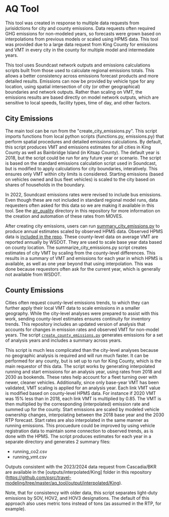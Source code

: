 # AQ Tool

This tool was created in response to multiple data requests from jurisidctions for city and county emissions. Data requests often required GHG emissions for non-modeled years, so forecasts were grown based on interpolations from previous models or scaled using HPMS data. This tool was provided due to a large data request from King County for emissions and VMT in every city in the county for multiple model and intermediate years. 

This tool uses Soundcast network outputs and emissions calculations scripts built from those used to calculate regional emissions totals. This allows a better consistency across emissions forecast products and more detailed results. Emissions can now be provided by vehicle type for any location, using spatial intersection of city (or other geographical) boundaries and network outputs. Rather than scaling on VMT, the emissions results are based directly on model network outputs, which are sensitive to local speeds, facility types, time of day, and other factors. 

## City Emissions

The main tool can be run from the "create_city_emissions.py". This script imports functions from local python scripts (functions.py, emissions.py) that perform spatial procedures and detailed emissions calculations. By default, this script produces VMT and emissions estimates for all cities in King County as well as Bainbridge Island (in Kitsap County). The default year is 2018, but the script could be run for any future year or scenario. The script is based on the standard emissions calculation script used in Soundcast, but is modified to apply calculations for city boundaries, interatively. This ensures only VMT within city limits is considered. Starting emissions (based on vehicles owned and bus fleet vehicles) is scaled to the city based on shares of households in the boundary. 

In 2022, Soundcast emissions rates were revised to include bus emissions. Even though these are not included in standard regional model runs, data requesters often asked for this data so we are making it available in this tool. See the [air_quality](https://github.com/psrc/travel-modeling/tree/master/air_quality/moves) directory in this repository for more information on the creation and automation of these rates from MOVES. 

After creating city emissions, users can run [summary_city_emissions.py](https://github.com/psrc/travel-modeling/blob/master/aq_tool/summarize_city_emissions.py) to produce annual estimates scaled by observed HPMS data. Observed HPMS data is [included in the repo](https://github.com/psrc/travel-modeling/blob/master/aq_tool/inputs/hpms_observed.csv). These county-level data on average VMT are reported annually by WSDOT. They are used to scale base year data based on county location. The summarize_city_emissions.py script creates estimates of city VMT by scaling from the county-level differences. This results in a summary of VMT and emissions for each year in which HPMS is available, as well as one year beyond that using interpolation. This was done because requestors often ask for the current year, which is generally not available from WSDOT.  

## County Emissions
Cities often request county-level emissions trends, to which they can further apply their local VMT data to scale emissions in a smaller geography. While the city-level analyses were prepared to assist with this work, sending county-level estimates ensures continuity for inventory trends. This repository includes an updated version of analysis that accounts for changes in emission rates and observed VMT for non-model years. The script [`create_county_emissions.py`](https://github.com/psrc/travel-modeling/blob/master/aq_tool/create_county_emissions_interpolated.py) generates emissions for a set of analysis years and includes a summary across years. 

This script is much less complicated than the city-level analyses because no geographic analysis is required and will run much faster. It can be performed for any county, but is set up to run for King County, which is the main requestor of this data. The script works by generating interpolated running and start emissions for an analysis year, using rates from 2018 and 2030 as bookends. These rates help account for a fleet turning over with newer, cleaner vehicles. Additionally, since only base-year VMT has been validated, VMT scaling is applied for an analysis year. Each link VMT value is modified based on county-level HPMS data. For instance if 2020 VMT was 15% less than in 2018, each link VMT is multiplied by 0.85. The VMT is then multiplied by the corresponding (interpolated) emission rate and summed up for the county. Start emissions are scaled by modeled vehicle ownership changes, interpolating between the 2018 base year and the 2030 RTP forecast. Start rates are also interpolated in the same manner as running emissions. This procuedure could be improved by using vehicle registration data to maintain some connection to observed trends, as is done with the HPMS. The script produces estimates for each year in a separate directory and generates 2 summary files:
- running_co2.csv
- running_vmt.csv

Outputs consistent with the 2023/2024 data request from Cascadia/BKR are available in the [outputs/interpolated/King] folder in this repository (https://github.com/psrc/travel-modeling/tree/master/aq_tool/output/interpolated/King). 

Note, that for consistency with older data, this script separates light-duty emissions by SOV, HOV2, and HOV3 designations. The default of this approach also uses metric tons instead of tons (as assumed in the RTP, for example). 

